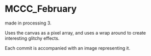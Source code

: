 # MCCC_February

made in processing 3.

Uses the canvas as a pixel array, and uses a wrap around to create interesting glitchy effects.

Each commit is accompanied with an image representing it.
